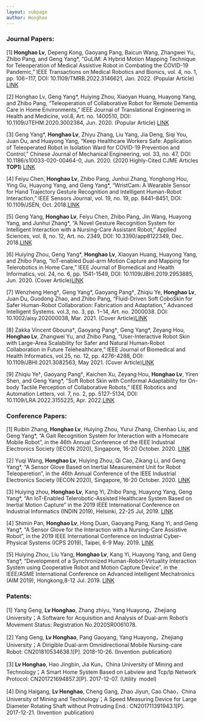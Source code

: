 ```yaml
---
layout: subpage
author: Honghao
---
```


### Journal Papers:

[1] **Honghao Lv**, Depeng Kong, Gaoyang Pang, Baicun Wang, Zhangwei Yu, Zhibo Pang, and Geng Yang*, “GuLiM: A Hybrid Motion Mapping Technique for Teleoperation of Medical Assistive Robot in Combating the COVID-19 Pandemic,” IEEE Transactions on Medical Robotics and Bionics, vol. 4, no. 1, pp. 106−117, DOI: 10.1109/TMRB.2022.3146621, Jan. 2022. (Popular Article) [LINK](https://ieeexplore.ieee.org/document/9723639)

[2] Honghao Lv, Geng Yang*, Huiying Zhou, Xiaoyan Huang, Huayong Yang, and Zhibo Pang, “Teleoperation of Collaborative Robot for Remote Dementia Care in Home Environments,” IEEE Journal of Translational Engineering in Health and Medicine, vol.8, Art. no. 1400510, DOI: 10.1109/JTEHM.2020.3002384, Jun. 2020. (Popular Article) [LINK](https://ieeexplore.ieee.org/document/9116811)

[3]	Geng Yang*, **Honghao Lv**, Zhiyu Zhang, Liu Yang, Jia Deng, Siqi You, Juan Du, and Huayong Yang, “Keep Healthcare Workers Safe: Application of Teleoperated Robot in Isolation Ward for COVID-19 Prevention and Control,” Chinese Journal of Mechanical Engineering, vol. 33, no. 47, DOI: 10.1186/s10033-020-00464-0, Jun. 2020. (2020 Highly-Cited CJME Articles **TOP1**) [LINK](https://cjme.springeropen.com/articles/10.1186/s10033-020-00464-0)

[4] Feiyu Chen, **Honghao Lv**, Zhibo Pang, Junhui Zhang, Yonghong Hou, Ying Gu, Huayong Yang, and Geng Yang*, “WristCam: A Wearable Sensor for Hand Trajectory Gesture Recognition and Intelligent Human-Robot Interaction,” IEEE Sensors Journal, vol. 19, no. 19, pp. 8441–8451, DOI: 10.1109/JSEN, Oct. 2018.[LINK](https://ieeexplore.ieee.org/document/8509628)

[5] Geng Yang, **Honghao Lv**, Feiyu Chen, Zhibo Pang, Jin Wang, Huayong Yang, and Junhui Zhang*, “A Novel Gesture Recognition System for Intelligent Interaction with a Nursing-Care Assistant Robot,” Applied Sciences, vol. 8, no. 12, Art. no. 2349, DOI: 10.3390/app8122349, Dec. 2018.[LINK](https://www.mdpi.com/2076-3417/8/12/2349)

[6] Huiying Zhou, Geng Yang*, **Honghao Lv**, Xiaoyan Huang, Huayong Yang, and Zhibo Pang, “IoT-enabled Dual-arm Motion Capture and Mapping for Telerobotics in Home Care,” IEEE Journal of Biomedical and Health Informatics, vol. 24, no. 6, pp. 1541-1549, DOI: 10.1109/JBHI.2019.2953885, Jun. 2020. (Cover Article)[LINK](https://ieeexplore.ieee.org/document/8903317)

[7] Wenzheng Heng†, Geng Yang*, Gaoyang Pang†, Zhiqiu Ye, **Honghao Lv**, Juan Du, Guodong Zhao, and Zhibo Pang, “Fluid-Driven Soft CoboSkin for Safer Human-Robot Collaboration: Fabrication and Adaptation,” Advanced Intelligent Systems. vol.3, no. 3, pp. 1−14, Art. no. 2000038. DOI: 10.1002/aisy.202000038, Mar. 2021.  (Cover Article)[LINK](https://onlinelibrary.wiley.com/doi/10.1002/aisy.202000038)

[8] Zakka Vincent Gbouna†, Gaoyang Pang†, Geng Yang*, Zeyang Hou, **Honghao Lv**, Zhangwei Yu, and Zhibo Pang, “User-Interactive Robot Skin with Large-Area Scalability for Safer and Natural Human-Robot Collaboration in Future Telehealthcare,” IEEE Journal of Biomedical and Health Informatics, vol.25, no. 12, pp. 4276-4288, DOI: 10.1109/JBHI.2021.3082563, May 2021. (Cover Article)[LINK](https://doi.org/10.1109/JBHI.2021.3082563)

[9] Zhiqiu Ye†, Gaoyang Pang†, Kaichen Xu, Zeyang Hou, **Honghao Lv**, Yiren Shen, and Geng Yang*, “Soft Robot Skin with Conformal Adaptability for On-body Tactile Perception of Collaborative Robots,” IEEE Robotics and Automation Letters, vol. 7, no. 2, pp. 5127-5134, DOI: 10.1109/LRA.2022.3155225, Apr. 2022.[LINK](https://ieeexplore.ieee.org/document/9723639)

### Conference Papers:
[1]	Ruibin Zhang, **Honghao Lv**, Huiying Zhou, Yurui Zhang, Chenhao Liu, and Geng Yang*, “A Gait Recognition System for Interaction with a Homecare Mobile Robot”, in the 46th Annual Conference of the IEEE Industrial Electronics Society (IECON 2020), Singapore, 16-20 October. 2020. [LINK](https://ieeexplore.ieee.org/document/9254412)

[2]	Yuqi Wang, **Honghao Lv**, Huiying Zhou, Qi Cao, Zikang Li, and Geng Yang*, “A Sensor Glove Based on Inertial Measurement Unit for Robot Teleoperetion”, in the 46th Annual Conference of the IEEE Industrial Electronics Society (IECON 2020), Singapore, 16-20 October. 2020. [LINK](https://ieeexplore.ieee.org/document/9254878)

[3] Huiying zhou, **Honghao Lv**, Kang Yi, Zhibo Pang, Huayong Yang, Geng Yang*, “An IoT-Enabled Telerobotic-Assisted Healthcare System Based on Inertial Motion Capture” in the 2019 IEEE International Conference on Industrial Informatics (INDIN 2019), Helsinki, 22-25 Jul, 2019. [LINK](https://ieeexplore.ieee.org/document/8972195)

[4] Shimin Pan, **Honghao Lv**, Hong Duan, Gaoyang Pang, Kang Yi, and Geng Yang*, “A Sensor Glove for the Interaction with a Nursing-Care Assistive Robot”, in the 2019 IEEE International Conference on Industrial Cyber-Physical Systems (ICPS 2019), Taipei, 6-9 May. 2019. [LINK](https://ieeexplore.ieee.org/document/8868447)

[5] Huiying Zhou, Liu Yang, **Honghao Lv**, Kang Yi, Huayong Yang, and Geng Yang*, “Development of a Synchronized Human-Robot-Virtuality Interaction System using Cooperative Robot and Motion Capture Device”, in the IEEE/ASME International Conference on Advanced Intelligent Mechatronics (AIM 2019), Hongkong,8-12 Jul. 2019. [LINK](https://ieeexplore.ieee.org/document/8868447)


### Patents:
[1] Yang Geng, **Lv Honghao**, Zhang zhiyu, Yang Huayong，Zhejiang University；A Software for Acquisition and Analysis of Dual-arm Robot’s Movement Status: Registration No.2020SR0061078.

[2] Yang Geng, **Lv Honghao**, Pang Gaoyang, Yang Huayong，Zhejiang University；A Dirigible Dual-arm Omnidirectional Mobile Nursing-care Robot: CN201810534638.1[P]. 2018-10-26. (Invention publication)

[3] **Lv Honghao**, Hao Jingbin, Jia Kun，China University of Mining and Technology；A Smart Home System Based on Labview and Tcp/Ip Network Protocol: CN201721694857.3[P]. 2017-12-07. (Utility model)

[4] Ding Haigang, **Lv Honghao**, Cheng Gang, Zhao Jiyun, Cao Chao，China University of Mining and Technology；A Speed Measuring Device for Large Diameter Rotating Shaft without Protruding End.: CN201711391943.1[P]. 2017-12-21. (Invention publication)